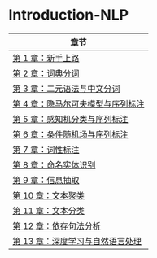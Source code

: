 # Introduction-NLP

| 章节                                                                                                                                                                                                        |
|-----------------------------------------------------------------------------------------------------------------------------------------------------------------------------------------------------------|
| [第 1 章：新手上路](https://github.com/NLP-LOVE/Introduction-NLP/blob/master/chapter/1.%20%E6%96%B0%E6%89%8B%E4%B8%8A%E8%B7%AF.md)                                                                               |
| [第 2 章：词典分词](https://github.com/NLP-LOVE/Introduction-NLP/blob/master/chapter/2.%E8%AF%8D%E5%85%B8%E5%88%86%E8%AF%8D.md)                                                                                  |
| [第 3 章：二元语法与中文分词](https://github.com/NLP-LOVE/Introduction-NLP/blob/master/chapter/3.%E4%BA%8C%E5%85%83%E8%AF%AD%E6%B3%95%E4%B8%8E%E4%B8%AD%E6%96%87%E5%88%86%E8%AF%8D.md)                                |
| [第 4 章：隐马尔可夫模型与序列标注](https://github.com/NLP-LOVE/Introduction-NLP/blob/master/chapter/4.%E9%9A%90%E9%A9%AC%E5%B0%94%E5%8F%AF%E5%A4%AB%E6%A8%A1%E5%9E%8B%E4%B8%8E%E5%BA%8F%E5%88%97%E6%A0%87%E6%B3%A8.md ) |
| [第 5 章：感知机分类与序列标注](https://github.com/NLP-LOVE/Introduction-NLP/blob/master/chapter/5.%E6%84%9F%E7%9F%A5%E6%9C%BA%E5%88%86%E7%B1%BB%E4%B8%8E%E5%BA%8F%E5%88%97%E6%A0%87%E6%B3%A8.md)                      |
| [第 6 章：条件随机场与序列标注](https://github.com/NLP-LOVE/Introduction-NLP/blob/master/chapter/6.%E6%9D%A1%E4%BB%B6%E9%9A%8F%E6%9C%BA%E5%9C%BA%E4%B8%8E%E5%BA%8F%E5%88%97%E6%A0%87%E6%B3%A8.md)                      |
| [第 7 章：词性标注](https://github.com/NLP-LOVE/Introduction-NLP/blob/master/chapter/7.%E8%AF%8D%E6%80%A7%E6%A0%87%E6%B3%A8.md)                                                                                  |
| [第 8 章：命名实体识别](https://github.com/NLP-LOVE/Introduction-NLP/blob/master/chapter/8.%E5%91%BD%E5%90%8D%E5%AE%9E%E4%BD%93%E8%AF%86%E5%88%AB.md)                                                              |
| [第 9 章：信息抽取](https://github.com/NLP-LOVE/Introduction-NLP/blob/master/chapter/9.%E4%BF%A1%E6%81%AF%E6%8A%BD%E5%8F%96.md)                                                                                  |
| [第 10 章：文本聚类](https://github.com/NLP-LOVE/Introduction-NLP/blob/master/chapter/10.%E6%96%87%E6%9C%AC%E8%81%9A%E7%B1%BB.md)                                                                                |
| [第 11 章：文本分类](https://github.com/NLP-LOVE/Introduction-NLP/blob/master/chapter/11.%E6%96%87%E6%9C%AC%E5%88%86%E7%B1%BB.md)                                                                                |
| [第 12 章：依存句法分析](https://github.com/NLP-LOVE/Introduction-NLP/blob/master/chapter/12.%E4%BE%9D%E5%AD%98%E5%8F%A5%E6%B3%95%E5%88%86%E6%9E%90.md)                                                            |
| [第 13 章：深度学习与自然语言处理](https://github.com/NLP-LOVE/Introduction-NLP/blob/master/chapter/13.%E6%B7%B1%E5%BA%A6%E5%AD%A6%E4%B9%A0%E4%B8%8E%E8%87%AA%E7%84%B6%E8%AF%AD%E8%A8%80%E5%A4%84%E7%90%86.md)          |


